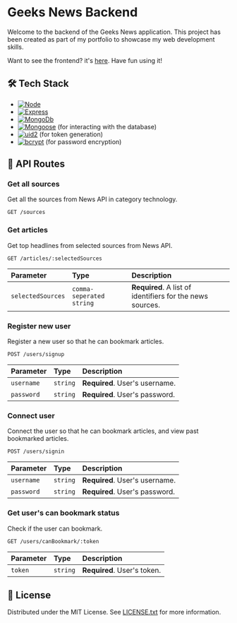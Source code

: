 # Geeks News Backend

Welcome to the backend of the Geeks News application. This project has been created as part of my portfolio to showcase my web development skills.

Want to see the frontend? it's [here](https://github.com/chewbacca234/geeks-news_frontend.git).
Have fun using it!

<!-- TECH STACK -->

## 🛠️ Tech Stack

- [![Node][Node.js]](https://nodejs.org/)
- [![Express][Express.js]](https://expressjs.com/)
- [![MongoDb][MongoDb.com]](https://www.mongodb.com/)
- [![Mongoose][Mongoose.js]](https://mongoosejs.com/) (for interacting with the database)
- [![uid2][Uid2]](https://www.npmjs.com/package/uid2?activeTab=versions) (for token generation)
- [![bcrypt][Bcrypt]](https://www.npmjs.com/package/bcrypt) (for password encryption)

<!-- API ROUTES -->

## :vertical_traffic_light: API Routes

### Get all sources

Get all the sources from News API in category technology.

```http
GET /sources
```

### Get articles

Get top headlines from selected sources from News API.

```http
GET /articles/:selectedSources
```

| Parameter         | Type                     | Description                                               |
| :---------------- | :----------------------- | :-------------------------------------------------------- |
| `selectedSources` | `comma-seperated string` | **Required**. A list of identifiers for the news sources. |

### Register new user

Register a new user so that he can bookmark articles.

```http
POST /users/signup
```

| Parameter  | Type     | Description                    |
| :--------- | :------- | :----------------------------- |
| `username` | `string` | **Required**. User's username. |
| `password` | `string` | **Required**. User's password. |

### Connect user

Connect the user so that he can bookmark articles, and view past bookmarked articles.

```http
POST /users/signin
```

| Parameter  | Type     | Description                    |
| :--------- | :------- | :----------------------------- |
| `username` | `string` | **Required**. User's username. |
| `password` | `string` | **Required**. User's password. |

### Get user's can bookmark status

Check if the user can bookmark.

```http
GET /users/canBookmark/:token
```

| Parameter | Type     | Description                 |
| :-------- | :------- | :-------------------------- |
| `token`   | `string` | **Required**. User's token. |

<!-- LICENCE -->

## 📰 License

Distributed under the MIT License. See [LICENSE.txt](./LICENCE.txt) for more information.

<!-- MARKDOWN IMAGES -->
<!-- https://www.markdownguide.org/basic-syntax/#reference-style-links -->

[Node.js]: https://img.shields.io/badge/node.js-%23404d59.svg?style=plastic&logo=node.js&logoColor=white
[Express.js]: https://img.shields.io/badge/express.js-%23404d59.svg?style=plastic&logo=express&logoColor=%2361DAFB
[MongoDb.com]: https://img.shields.io/badge/MongoDB-%234ea94b.svg?style=plastic&logo=mongodb&logoColor=white
[Mongoose.js]: https://img.shields.io/badge/Mongoose-red?style=plastic&logoColor=white
[Uid2]: https://img.shields.io/badge/Uid2-red?style=plastic&logoColor=white
[Bcrypt]: https://img.shields.io/badge/Bcrypt-red?style=plastic&logoColor=white
